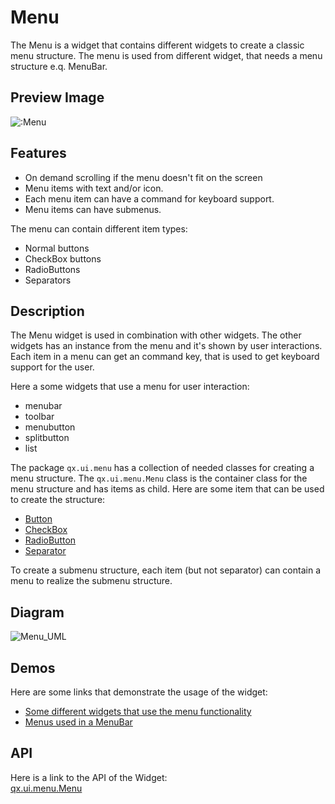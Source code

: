 Menu
====

The Menu is a widget that contains different widgets to create a classic
menu structure. The menu is used from different widget, that needs a
menu structure e.q. MenuBar.

Preview Image
-------------

![:Menu](/pages/widget/menu.png%0A%20%20%20%20%20%20%20%20:width:%20500%20px%0A%20%20%20%20%20%20%20%20:target:%20../../_images/menu.png)

Features
--------

-   On demand scrolling if the menu doesn't fit on the screen
-   Menu items with text and/or icon.
-   Each menu item can have a command for keyboard support.
-   Menu items can have submenus.

The menu can contain different item types:

-   Normal buttons
-   CheckBox buttons
-   RadioButtons
-   Separators

Description
-----------

The Menu widget is used in combination with other widgets. The other
widgets has an instance from the menu and it's shown by user
interactions. Each item in a menu can get an command key, that is used
to get keyboard support for the user.

Here a some widgets that use a menu for user interaction:

-   menubar
-   toolbar
-   menubutton
-   splitbutton
-   list

The package `qx.ui.menu` has a collection of needed classes for creating
a menu structure. The `qx.ui.menu.Menu` class is the container class for
the menu structure and has items as child. Here are some item that can
be used to create the structure:

-   [Button](http://demo.qooxdoo.org/%{version}/apiviewer/#qx.ui.menu.Button)
-   [CheckBox](http://demo.qooxdoo.org/%{version}/apiviewer/#qx.ui.menu.CheckBox)
-   [RadioButton](http://demo.qooxdoo.org/%{version}/apiviewer/#qx.ui.menu.RadioButton)
-   [Separator](http://demo.qooxdoo.org/%{version}/apiviewer/#qx.ui.menu.Separator)

To create a submenu structure, each item (but not separator) can contain
a menu to realize the submenu structure.

Diagram
-------

![Menu\_UML](/pages/widget/menu_uml.png)

Demos
-----

Here are some links that demonstrate the usage of the widget:

-   [Some different widgets that use the menu
    functionality](http://demo.qooxdoo.org/%{version}/demobrowser/#widget~Menu.html)
-   [Menus used in a
    MenuBar](http://demo.qooxdoo.org/%{version}/demobrowser/#widget~MenuBar.html)

API
---

Here is a link to the API of the Widget:\
[qx.ui.menu.Menu](http://demo.qooxdoo.org/%{version}/apiviewer/#qx.ui.menu.Menu)
